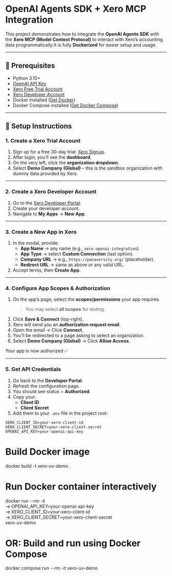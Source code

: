 # OpenAI Agents SDK + Xero MCP Integration

This project demonstrates how to integrate the **OpenAI Agents SDK** with the **Xero MCP (Model Context Protocol)** to interact with Xero’s accounting data programmatically.It is fully **Dockerized** for easier setup and usage.

---

## 🚀 Prerequisites

- Python 3.10+
- [OpenAI API Key](https://platform.openai.com/)
- [Xero Free Trial Account](https://www.xero.com/signup/)
- [Xero Developer Account](https://developer.xero.com/)
- Docker installed ([Get Docker](https://docs.docker.com/get-docker/))  
- Docker Compose installed ([Get Docker Compose](https://docs.docker.com/compose/install/))  
---

## 📝 Setup Instructions

### 1. Create a Xero Trial Account
1. Sign up for a free 30-day trial: [Xero Signup](https://www.xero.com/signup/).  
2. After login, you’ll see the **dashboard**.  
3. On the very left, click the **organization dropdown**.  
4. Select **Demo Company (Global)** – this is the sandbox organization with dummy data provided by Xero.

---

### 2. Create a Xero Developer Account
1. Go to the [Xero Developer Portal](https://developer.xero.com/).  
2. Create your developer account.  
3. Navigate to **My Apps** → **New App**.  

---

### 3. Create a New App in Xero
1. In the modal, provide:
   - **App Name** → any name (e.g., `xero-openai-integration`).  
   - **App Type** → select **Custom Connection** (last option).  
   - **Company URL** → e.g., `https://panaversity.org/` (placeholder).  
   - **Redirect URL** → same as above or any valid URL.  
2. Accept terms, then **Create App**.

---

### 4. Configure App Scopes & Authorization
1. On the app’s page, select the **scopes/permissions** your app requires.  
   > You may select **all scopes** for testing.  
2. Click **Save & Connect** (top-right).  
3. Xero will send you an **authorization request email**.  
4. Open the email → Click **Connect**.  
5. You’ll be redirected to a page asking to select an organization.  
6. Select **Demo Company (Global)** → Click **Allow Access**.  

Your app is now authorized ✅

---

### 5. Get API Credentials
1. Go back to the **Developer Portal**.  
2. Refresh the configuration page.  
3. You should see status = **Authorized**.  
4. Copy your:
   - **Client ID**  
   - **Client Secret**  
5. Add them to your `.env` file in the project root:

```env
XERO_CLIENT_ID=your-xero-client-id
XERO_CLIENT_SECRET=your-xero-client-secret
OPENAI_API_KEY=your-openai-api-key
```

# Build Docker image
docker build -t xero-uv-demo .

# Run Docker container interactively
docker run --rm -it \
  -e OPENAI_API_KEY=your-openai-api-key \
  -e XERO_CLIENT_ID=your-xero-client-id \
  -e XERO_CLIENT_SECRET=your-xero-client-secret \
  xero-uv-demo

# OR: Build and run using Docker Compose
docker compose run --rm -it xero-uv-demo